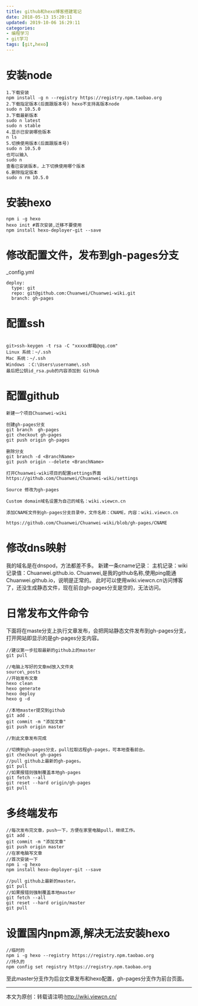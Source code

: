 ```yaml
---
title: github和hexo博客搭建笔记
date: 2018-05-13 15:20:11
updated: 2019-10-06 16:29:11
categories:
- 编程学习
- git学习
tags: [git,hexo]
---
```


# 安装node

```
1.下载安装
npm install -g n --registry https://registry.npm.taobao.org
2.下载指定版本(后面跟版本号) hexo不支持高版本node
sudo n 10.5.0
3.下载最新版本
sudo n latest
sudo n stable
4.显示已安装哪些版本
n ls
5.切换使用版本(后面跟版本号)
sudo n 10.5.0
也可以输入
sudo n
查看已安装版本，上下切换使用哪个版本
6.删除指定版本
sudo n rm 10.5.0

```

# 安装hexo

```
npm i -g hexo
hexo init #首次安装,迁移不要使用
npm install hexo-deployer-git --save

```
# 修改配置文件，发布到gh-pages分支

_config.yml
```
deploy:
  type: git
  repo: git@github.com:Chuanwei/Chuanwei-wiki.git
  branch: gh-pages
```
# 配置ssh
```

git>ssh-keygen -t rsa -C "xxxxx邮箱@qq.com"
Linux 系统：~/.ssh
Mac 系统：~/.ssh
Windows ：C:\Users\username\.ssh
最后把公钥id_rsa.pub的内容添加到 GitHub
```

# 配置github

```
新建一个项目Chuanwei-wiki

创建gh-pages分支
git branch  gh-pages
git checkout gh-pages
git push origin gh-pages

删除分支
git branch -d <BranchName>
git push origin --delete <BranchName>

打开Chuanwei-wiki项目的配置settings界面
https://github.com/Chuanwei/Chuanwei-wiki/settings

Source 修改为gh-pages

Custom domain域名设置为自己的域名：wiki.viewcn.cn

添加CNAME文件到gh-pages分支目录中，文件名称：CNAME，内容：wiki.viewcn.cn

https://github.com/Chuanwei/Chuanwei-wiki/blob/gh-pages/CNAME

```

# 修改dns映射

我的域名是在dnspod，方法都差不多。
新建一条cname记录：
主机记录：wiki   记录值：Chuanwei.github.io.
Chuanwei,是我的github名称,使用ping能通Chuanwei.github.io，说明是正常的。
此时可以使用wiki.viewcn.cn访问博客了，还没生成静态文件，现在前台gh-pages分支是空的，无法访问。


# 日常发布文件命令
下面将在maste分支上执行文章发布，会把网站静态文件发布到gh-pages分支，打开网站即显示的是gh-pages分支内容。
```
//建议第一步拉取最新的github上的master
git pull

//电脑上写好的文章md放入文件夹
source\_posts
//开始发布文章
hexo clean
hexo generate
hexo deploy
hexo g -d

//本地master提交到github
git add .
git commit -m "添加文章"
git push origin master

//到此文章发布完成

//切换到gh-pages分支，pull拉取远程gh-pages，可本地查看前台。
git checkout gh-pages
//pull github上最新的gh-pages。
git pull
//如果报错则强制覆盖本地gh-pages
git fetch --all
git reset --hard origin/gh-pages 
git pull
```

# 多终端发布

```
//每次发布完文章，push一下，方便在家里电脑pull，继续工作。
git add .
git commit -m "添加文章"
git push origin master
//在家电脑写文章
//首次安装一下
npm i -g hexo
npm install hexo-deployer-git --save

//pull github上最新的master。
git pull
//如果报错则强制覆盖本地master
git fetch --all
git reset --hard origin/master 
git pull
```
# 设置国内npm源,解决无法安装hexo
```
//临时的
npm i -g hexo --registry https://registry.npm.taobao.org
//持久的
npm config set registry https://registry.npm.taobao.org 
```

至此master分支作为后台文章发布和hexo配置，gh-pages分支作为前台页面。

---
本文为原创：转载请注明:http://wiki.viewcn.cn/
